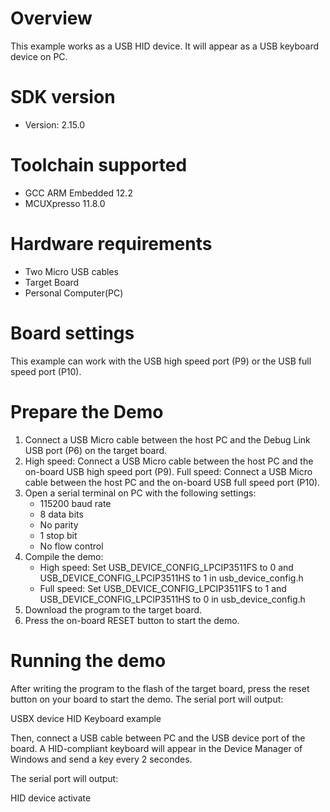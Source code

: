 Overview
========
This example works as a USB HID device. It will appear as a USB keyboard device on PC.


SDK version
===========
- Version: 2.15.0

Toolchain supported
===================
- GCC ARM Embedded  12.2
- MCUXpresso  11.8.0

Hardware requirements
=====================
- Two Micro USB cables
- Target Board
- Personal Computer(PC)

Board settings
==============
This example can work with the USB high speed port (P9) or the USB full speed port (P10).

Prepare the Demo
================
1.  Connect a USB Micro cable between the host PC and the Debug Link USB port (P6) on the target board.
2.  High speed: Connect a USB Micro cable between the host PC and the on-board USB high speed port (P9).
    Full speed: Connect a USB Micro cable between the host PC and the on-board USB full speed port (P10).
3.  Open a serial terminal on PC with the following settings:
    - 115200 baud rate
    - 8 data bits
    - No parity
    - 1 stop bit
    - No flow control
4.  Compile the demo:
    - High speed: Set USB_DEVICE_CONFIG_LPCIP3511FS to 0 and USB_DEVICE_CONFIG_LPCIP3511HS to 1 in usb_device_config.h
    - Full speed: Set USB_DEVICE_CONFIG_LPCIP3511FS to 1 and USB_DEVICE_CONFIG_LPCIP3511HS to 0 in usb_device_config.h
5.  Download the program to the target board.
6.  Press the on-board RESET button to start the demo.

Running the demo
================
After writing the program to the flash of the target board,
press the reset button on your board to start the demo.
The serial port will output:

USBX device HID Keyboard example

Then, connect a USB cable between PC and the USB device port
of the board. A HID-compliant keyboard will appear in the
Device Manager of Windows and send a key every 2 secondes.

The serial port will output:

HID device activate
